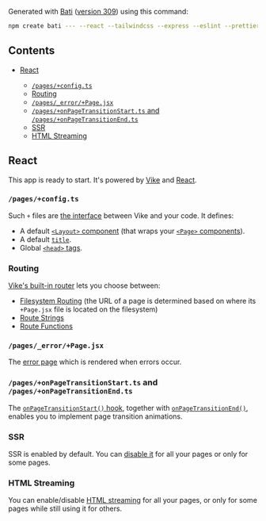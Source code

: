 <!--bati:start section="document"-->

<!--bati:start section="intro"-->

Generated with [Bati](https://batijs.dev) ([version 309](https://www.npmjs.com/package/create-bati/v/0.0.309)) using this command:

```sh
npm create bati --- --react --tailwindcss --express --eslint --prettier
```

<!--bati:start section="TOC"-->

## Contents

- [React](#react)

  - [`/pages/+config.ts`](#pagesconfigts)
  - [Routing](#routing)
  - [`/pages/_error/+Page.jsx`](#pages_errorpagejsx)
  - [`/pages/+onPageTransitionStart.ts` and `/pages/+onPageTransitionEnd.ts`](#pagesonpagetransitionstartts-and-pagesonpagetransitionendts)
  - [SSR](#ssr)
  - [HTML Streaming](#html-streaming)

<!--bati:end section="TOC"-->

<!--bati:end section="intro"-->

<!--bati:start section="features"-->

<!--bati:start category="UI Framework" flag="react"-->

## React

This app is ready to start. It's powered by [Vike](https://vike.dev) and [React](https://react.dev/learn).

### `/pages/+config.ts`

Such `+` files are [the interface](https://vike.dev/config) between Vike and your code. It defines:

- A default [`<Layout>` component](https://vike.dev/Layout) (that wraps your [`<Page>` components](https://vike.dev/Page)).
- A default [`title`](https://vike.dev/title).
- Global [`<head>` tags](https://vike.dev/head-tags).

### Routing

[Vike's built-in router](https://vike.dev/routing) lets you choose between:

- [Filesystem Routing](https://vike.dev/filesystem-routing) (the URL of a page is determined based on where its `+Page.jsx` file is located on the filesystem)
- [Route Strings](https://vike.dev/route-string)
- [Route Functions](https://vike.dev/route-function)

### `/pages/_error/+Page.jsx`

The [error page](https://vike.dev/error-page) which is rendered when errors occur.

### `/pages/+onPageTransitionStart.ts` and `/pages/+onPageTransitionEnd.ts`

The [`onPageTransitionStart()` hook](https://vike.dev/onPageTransitionStart), together with [`onPageTransitionEnd()`](https://vike.dev/onPageTransitionEnd), enables you to implement page transition animations.

### SSR

SSR is enabled by default. You can [disable it](https://vike.dev/ssr) for all your pages or only for some pages.

### HTML Streaming

You can enable/disable [HTML streaming](https://vike.dev/stream) for all your pages, or only for some pages while still using it for others.

<!--bati:end category="UI Framework" flag="react"-->

<!--bati:end section="features"-->

<!--bati:end section="document"-->
